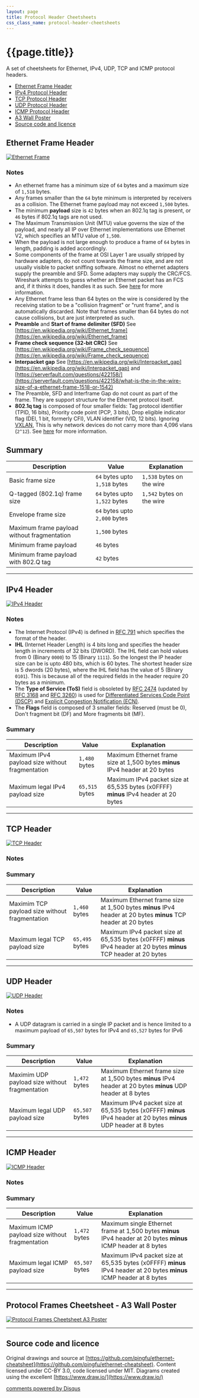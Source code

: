 ```yaml
---
layout: page
title: Protocol Header Cheetsheets
css_class_name: protocol-header-cheetsheets
---
```


# {{page.title}}

A set of cheetsheets for Ethernet, IPv4, UDP, TCP and ICMP protocol headers.

* [Ethernet Frame Header](#ethernet-frame-header)
* [IPv4 Protocol Header](#ipv4-header)
* [TCP Protocol Header](#tcp-header)
* [UDP Protocol Header](#udp-header)
* [ICMP Protocol Header](#icmp-header)
* [A3 Wall Poster](#protocol-frames-cheetsheet---a3-wall-poster)
* [Source code and licence](#source-code-and-licence)

## Ethernet Frame Header

[![Ethernet Frame](/img/cheat-sheets/ethernet-header.png)](/img/cheat-sheets/ethernet-header.png)

### Notes

* An ethernet frame has a minimum size of `64` bytes and a maximum size of `1,518` bytes.
* Any frames smaller than the `64` byte minimum is interpreted by receivers as a collision. The Ethernet frame payload may not exceed `1,500` bytes.
* The minimum **payload** size is `42` bytes when an 802.1q tag is present, or `46` bytes if 802.1q tags are not used.
* The Maximum Transmission Unit (MTU) value governs the size of the payload, and nearly all IP over Ethernet implementations use Ethernet V2, which specifies an MTU value of `1,500`.
* When the payload is not large enough to produce a frame of `64` bytes in length, padding is added accordingly.
* Some components of the frame at OSI Layer 1 are usually stripped by hardware adapters, do not count towards the frame size, and are not usually visible to packet sniffing software. Almost no ethernet adapters supply the preamble and SFD. Some adapters may supply the CRC/FCS. Wireshark attempts to guess whether an Ethernet packet has an FCS and, if it thinks it does, handles it as such. See [here](https://serverfault.com/questions/521443/can-wireshark-capture-an-entire-ethernet-frame-including-preamble-crc-and-inter) for more information.
* Any Ethernet frame less than 64 bytes on the wire is considered by the receiving station to be a "collision fragment" or "runt frame", and is automatically discarded. Note that frames smaller than 64 bytes do not cause collisions, but are just interpreted as such.
* **Preamble** and **Start of frame delimiter (SFD)** See [https://en.wikipedia.org/wiki/Ethernet_frame](https://en.wikipedia.org/wiki/Ethernet_frame)
* **Frame check sequence (32‑bit CRC)** See [https://en.wikipedia.org/wiki/Frame_check_sequence](https://en.wikipedia.org/wiki/Frame_check_sequence)
* **Interpacket gap** See [https://en.wikipedia.org/wiki/Interpacket_gap](https://en.wikipedia.org/wiki/Interpacket_gap) and [https://serverfault.com/questions/422158/](https://serverfault.com/questions/422158/what-is-the-in-the-wire-size-of-a-ethernet-frame-1518-or-1542)
* The Preamble, SFD and Interframe Gap do not count as part of the frame. They are support structure for the Ethernet protocol itself.
* **802.1q tag** is composed of four smaller fields: Tag protocol identifier (TPID, 16 bits), Priority code point (PCP, 3 bits), Drop eligible indicator flag (DEI, 1 bit, formerly CFI), VLAN identifier (VID, 12 bits). Ignoring [VXLAN](https://en.wikipedia.org/wiki/Virtual_Extensible_LAN), This is why network devices do not carry more than 4,096 vlans (`2^12`). See [here](https://en.wikipedia.org/wiki/IEEE_802.1Q) for more information.

## Summary

Description | Value | Explanation
------------|-------|------------
Basic frame size | `64` bytes upto `1,518` bytes | `1,538` bytes on the wire
Q-tagged (802.1q) frame size | `64` bytes upto `1,522` bytes | `1,542` bytes on the wire
Envelope frame size | `64` bytes upto `2,000` bytes |
Maximum frame payload without fragmentation | `1,500` bytes |
Minimum frame payload | `46` bytes |
Minimum frame payload with 802.Q tag | `42` bytes |

---

## IPv4 Header

[![IPv4 Header](/img/cheat-sheets/ipv4-header.png)](/img/cheat-sheets/ipv4-header.png)

### Notes

* The Internet Protocol (IPv4) is defined in [RFC 791](http://tools.ietf.org/html/rfc791) which specifies the format of the header.
* **IHL** (Internet Header Length) is 4 bits long and specifies the header length in increments of 32 bits (DWORD). The IHL field can hold values from 0 (Binary `0000`) to 15 (Binary `1111`). So the longest the IP header size can be is upto 480 bits, which is 60 bytes. The shortest header size is 5 dwords (20 bytes), where the IHL field has the value of 5 (Binary `0101`). This is because all of the required fields in the header require 20 bytes as a minimum.
* The **Type of Service (ToS)** field is obsoleted by [RFC 2474](https://tools.ietf.org/html/rfc2474) (updated by [RFC 3168](https://tools.ietf.org/html/rfc3168) and [RFC 3260](https://tools.ietf.org/html/rfc3260)) is used for [Differentiated Services Code Point (DSCP)](https://en.wikipedia.org/wiki/Differentiated_services) and [Explicit Congestion Notification (ECN)](https://en.wikipedia.org/wiki/Explicit_Congestion_Notification).
* The **Flags** field is composed of 3 smaller fields: Reserved (must be 0), Don't fragment bit (DF) and More fragments bit (MF).

### Summary

Description | Value | Explanation
------------|-------|------------
Maximum IPv4 payload size without fragmentation | `1,480` bytes | Maximum Ethernet frame size at 1,500 bytes **minus** IPv4 header at 20 bytes
Maximum legal IPv4 payload size | `65,515` bytes | Maximum IPv4 packet size at 65,535 bytes (x0FFFF) **minus** IPv4 header at 20 bytes

---


## TCP Header

[![TCP Header](/img/cheat-sheets/tcp-header.png)](/img/cheat-sheets/tcp-header.png)

### Notes

### Summary

Description | Value | Explanation
------------|-------|------------
Maximim TCP payload size without fragmentation | `1,460` bytes | Maximum Ethernet frame size at 1,500 bytes **minus** IPv4 header at 20 bytes **minus** TCP header at 20 bytes
Maximum legal TCP payload size | `65,495` bytes | Maximum IPv4 packet size at 65,535 bytes (x0FFFF) **minus** IPv4 header at 20 bytes **minus** TCP header at 20 bytes

---

## UDP Header

[![UDP Header](/img/cheat-sheets/udp-header.png)](/img/cheat-sheets/udp-header.png)

### Notes

* A UDP datagram is carried in a single IP packet and is hence limited to a maximum payload of `65,507` bytes for IPv4 and `65,527` bytes for IPv6

### Summary

Description | Value | Explanation
------------|-------|------------
Maximim UDP payload size without fragmentation | `1,472` bytes | Maximum Ethernet frame size at 1,500 bytes **minus** IPv4 header at 20 bytes **minus** UDP header at 8 bytes
Maximum legal UDP payload size | `65,507` bytes | Maximum IPv4 packet size at 65,535 bytes (x0FFFF) **minus** IPv4 header at 20 bytes **minus** UDP header at 8 bytes

---

## ICMP Header

[![ICMP Header](/img/cheat-sheets/icmp-header.png)](/img/cheat-sheets/icmp-header.png)

### Notes

### Summary

Description | Value | Explanation
------------|-------|------------
Maximum ICMP payload size without fragmentation | `1,472` bytes | Maximum single Ethernet frame at 1,500 bytes **minus** IPv4 header at 20 bytes **minus** ICMP header at 8 bytes
Maximum legal ICMP payload size                 | `65,507` bytes | Maximum IPv4 packet size at 65,535 bytes (x0FFFF) **minus** IPv4 header at 20 bytes **minus** ICMP header at 8 bytes

---

## Protocol Frames Cheetsheet - A3 Wall Poster

[![Protocol Frames Cheetsheet A3 Poster](/img/cheat-sheets/ethernet-cheatsheet.png)](/img/cheat-sheets/ethernet-cheatsheet.png)

---

## Source code and licence

Original drawings and source at [https://github.com/pingfu/ethernet-cheatsheet](https://github.com/pingfu/ethernet-cheatsheet). Content licensed under CC-BY 3.0, code licensed under MIT. Diagrams created using the excellent [https://www.draw.io/](https://www.draw.io/)








<div id="disqus_thread"></div>

<script type="text/javascript">

    // more options @ http://help.disqus.com/customer/portal/articles/472098-javascript-configuration-variables
    var disqus_shortname = 'pingfu';		

    (function() {
        var dsq = document.createElement('script'); 
        dsq.type = 'text/javascript'; 
        dsq.async = true;
        dsq.src = '//' + disqus_shortname + '.disqus.com/embed.js';
        (document.getElementsByTagName('head')[0] || document.getElementsByTagName('body')[0]).appendChild(dsq);
    })();

</script>

<a href="//disqus.com" class="dsq-brlink">comments powered by <span class="logo-disqus">Disqus</span></a>
